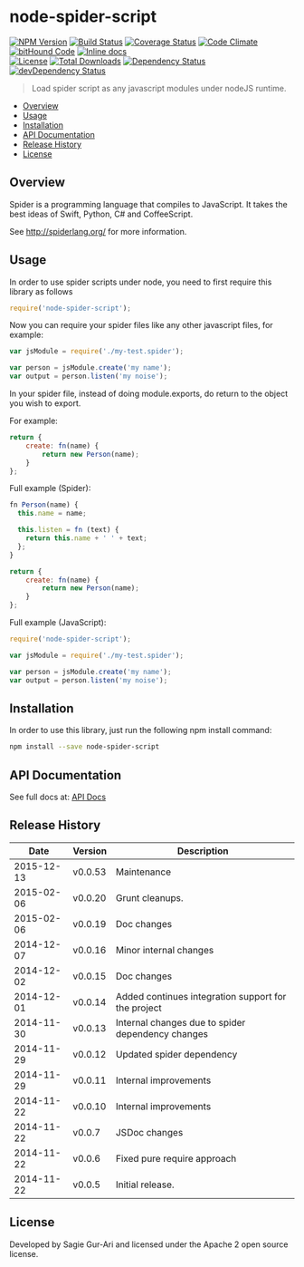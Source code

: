 # node-spider-script

[![NPM Version](http://img.shields.io/npm/v/node-spider-script.svg?style=flat)](https://www.npmjs.org/package/node-spider-script) [![Build Status](https://travis-ci.org/sagiegurari/node-spider-script.svg)](http://travis-ci.org/sagiegurari/node-spider-script) [![Coverage Status](https://coveralls.io/repos/sagiegurari/node-spider-script/badge.svg)](https://coveralls.io/r/sagiegurari/node-spider-script) [![Code Climate](https://codeclimate.com/github/sagiegurari/node-spider-script/badges/gpa.svg)](https://codeclimate.com/github/sagiegurari/node-spider-script) [![bitHound Code](https://www.bithound.io/github/sagiegurari/node-spider-script/badges/code.svg)](https://www.bithound.io/github/sagiegurari/node-spider-script) [![Inline docs](http://inch-ci.org/github/sagiegurari/node-spider-script.svg?branch=master)](http://inch-ci.org/github/sagiegurari/node-spider-script)<br>
[![License](https://img.shields.io/npm/l/node-spider-script.svg?style=flat)](https://github.com/sagiegurari/node-spider-script/blob/master/LICENSE) [![Total Downloads](https://img.shields.io/npm/dt/node-spider-script.svg?style=flat)](https://www.npmjs.org/package/node-spider-script) [![Dependency Status](https://david-dm.org/sagiegurari/node-spider-script.svg)](https://david-dm.org/sagiegurari/node-spider-script) [![devDependency Status](https://david-dm.org/sagiegurari/node-spider-script/dev-status.svg)](https://david-dm.org/sagiegurari/node-spider-script#info=devDependencies)

> Load spider script as any javascript modules under nodeJS runtime.

* [Overview](#overview)
* [Usage](#usage)
* [Installation](#installation)
* [API Documentation](docs/api.md)
* [Release History](#history)
* [License](#license)

<a name="overview"></a>
## Overview
Spider is a programming language that compiles to JavaScript. It takes the best ideas of Swift, Python, C# and CoffeeScript.

See http://spiderlang.org/ for more information.

<a name="usage"></a>
## Usage
In order to use spider scripts under node, you need to first require this library as follows

```js
require('node-spider-script');
```

Now you can require your spider files like any other javascript files, for example:

```js
var jsModule = require('./my-test.spider');

var person = jsModule.create('my name');
var output = person.listen('my noise');
```

In your spider file, instead of doing module.exports, do return to the object you wish to export.

For example:

```js
return {
    create: fn(name) {
        return new Person(name);
    }
};
```

Full example (Spider):

```js
fn Person(name) {
  this.name = name;

  this.listen = fn (text) {
    return this.name + ' ' + text;
  };
}

return {
    create: fn(name) {
        return new Person(name);
    }
};
```

Full example (JavaScript):

```js
require('node-spider-script');

var jsModule = require('./my-test.spider');

var person = jsModule.create('my name');
var output = person.listen('my noise');
```

<a name="installation"></a>
## Installation
In order to use this library, just run the following npm install command:

```sh
npm install --save node-spider-script
```

## API Documentation
See full docs at: [API Docs](docs/api.md)

<a name="history"></a>
## Release History

| Date        | Version | Description |
| ----------- | ------- | ----------- |
| 2015-12-13  | v0.0.53  | Maintenance |
| 2015-02-06  | v0.0.20  | Grunt cleanups. |
| 2015-02-06  | v0.0.19  | Doc changes |
| 2014-12-07  | v0.0.16  | Minor internal changes |
| 2014-12-02  | v0.0.15  | Doc changes |
| 2014-12-01  | v0.0.14  | Added continues integration support for the project |
| 2014-11-30  | v0.0.13  | Internal changes due to spider dependency changes |
| 2014-11-29  | v0.0.12  | Updated spider dependency |
| 2014-11-29  | v0.0.11  | Internal improvements |
| 2014-11-22  | v0.0.10  | Internal improvements |
| 2014-11-22  | v0.0.7   | JSDoc changes |
| 2014-11-22  | v0.0.6   | Fixed pure require approach |
| 2014-11-22  | v0.0.5   | Initial release. |

<a name="license"></a>
## License
Developed by Sagie Gur-Ari and licensed under the Apache 2 open source license.
